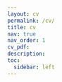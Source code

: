```yaml
---
layout: cv
permalink: /cv/
title: cv
nav: true
nav_order: 1
cv_pdf: 
description:
toc:
  sidebar: left
---
```

